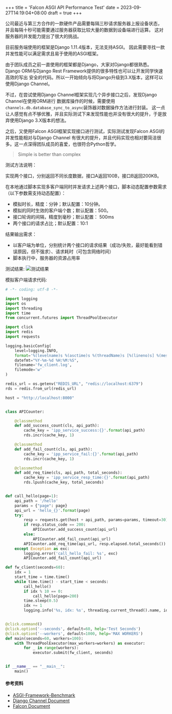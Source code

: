 +++
title = 'Falcon ASGI API Performance Test'
date = 2023-09-27T14:19:04+08:00
draft = true
+++

公司最近与第三方合作的一款硬件产品需要每隔三秒请求服务器上报设备状态，
并且每隔十秒可能需要通过服务器获取比较大量的数据到设备端进行运算。
这对服务器的并发能力提出了很大的挑战。

目前服务端使用的框架是Django 1.11.4版本，无法支持ASGI。
因此需要寻找一款并发性能可以满足需求且易于使用的ASGI框架。

由于团队成员之前一直使用的框架都是Django，大家对Django都很熟悉。
Django ORM与Django Rest Framework提供的很多特性也可以让开发同学快速高效的写出
安全的代码。所以一开始倾向与将Django升级到3.X版本，这样可以使用Django Channel。

不过，在尝试使用Django Channel框架实现几个异步接口之后，发现Django Channel在使用ORM进行
数据库操作的时候，需要使用`channels.db.database_sync_to_async`装饰器对数据操作方法进行封装。
这一点让人感觉有点不够优雅，并且实际测试下来发现性能也并没有很大的提升，于是放弃使用Django 3.X版本的想法。

之后，又使用Falcon ASGI框架实现接口进行测试，实际测试发现Falcon ASGI的并发性能相对与Django Channel
有很大的提升，并且代码实现也相对要简洁很多。这一点深得团队成员的喜爱，也很符合Python哲学。
> Simple is better than complex

测试方法说明：

实现两个接口，分别返回不同长度数据，接口A返回100B，接口B返回200KB。

在本地通过脚本实现多客户端同时并发请求上述两个接口，脚本动态配置参数需求（以下参数需支持动态配置）： 
- 模拟时长，精度：分钟；默认配置：10分钟。
- 模拟的同时生效的客户端个数；默认配置：500。 
- 接口轮询的间隔，精度到毫秒；默认配置： 500ms 
- 两个接口的请求占比；默认配置：10:1

结果输出需求： 
 - 以客户端为单位，分别统计两个接口的请求结果（成功/失败，最好能看到错误原因，但不强求）、请求耗时（可包含网络时间） 
 - 脚本执行中，服务器的资源占用率

测试结果:
![测试结果](/falcon_asgi_performance_test_result.png)

模拟客户端请求代码:
```python
# -*- coding: utf-8 -*-

import logging
import os
import threading
import time
from concurrent.futures import ThreadPoolExecutor

import click
import redis
import requests

logging.basicConfig(
    level=logging.INFO,
    format='%(levelname)s %(asctime)s %(threadName)s [%(lineno)s] %(message)s',
    datefmt="%Y-%m-%d %H:%M:%S",
    filename='fw_client.log',
    filemode='w'
)

redis_url = os.getenv("REDIS_URL", "redis://localhost:6379")
rds = redis.from_url(redis_url)

host = "http://localhost:8000"


class APICounter:

    @classmethod
    def add_success_count(cls, api_path):
        cache_key = 'ipp_service_success:{}'.format(api_path)
        rds.incr(cache_key, 1)

    @classmethod
    def add_fail_count(cls, api_path):
        cache_key = 'ipp_service_fail:{}'.format(api_path)
        rds.incr(cache_key, 1)

    @classmethod
    def add_req_time(cls, api_path, total_seconds):
        cache_key = 'ipp_service_resp_time:{}'.format(api_path)
        rds.lpush(cache_key, total_seconds)


def call_hello(page=1):
    api_path = '/hello'
    params = {"page": page}
    api_url = 'hello_{}'.format(page)
    try:
        resp = requests.get(host + api_path, params=params, timeout=30)
        if resp.status_code == 200:
            APICounter.add_success_count(api_url)
        else:
            APICounter.add_fail_count(api_url)
        APICounter.add_req_time(api_url, resp.elapsed.total_seconds())
    except Exception as exc:
        logging.error('call_hello_fail: %s', exc)
        APICounter.add_fail_count(api_url)

def fw_client(seconds=60):
    idx = 1
    start_time = time.time()
    while time.time() - start_time < seconds:
        call_hello()
        if idx % 10 == 0:
            call_hello(page=200)
        time.sleep(0.5)
        idx += 1
        logging.info('%s, idx: %s', threading.current_thread().name, idx)


@click.command()
@click.option('--seconds', default=60, help='Test Seconds')
@click.option('--workers', default=1000, help='MAX WORKERS')
def main(seconds=60, workers=100):
    with ThreadPoolExecutor(max_workers=workers) as executor:
        for _ in range(workers):
            executor.submit(fw_client, seconds)


if __name__ == "__main__":
    main()
```


#### 参考资料
- [ASGI-Framework-Benchmark](http://klen.github.io/py-frameworks-bench/)
- [Django Channel Document](https://channels.readthedocs.io/en/latest/introduction.html)
- [Falcon Document](https://falcon.readthedocs.io/en/stable/user/tutorial-asgi.html)
